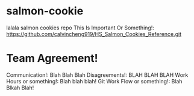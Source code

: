 # salmon-cookie
lalala salmon cookies repo
This Is Important Or Something!: https://github.com/calvincheng919/HS_Salmon_Cookies_Reference.git
# Team Agreement!
Communication!: Blah Blah Blah
Disagreements!: BLAH BLAH BLAH
Work Hours or something!: Blah blah blah!
Git Work Flow or something!: Blah Blkah Blah!